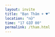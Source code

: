 ```yaml
---
layout: invite
title: "Bạn Thâm + ♥"
location: "nữ"
time: "17 GIỜ 00"
permalink: /tham.html
---
```



